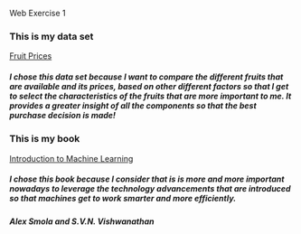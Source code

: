 Web Exercise 1
### This is my data set
<a href="#https://www.ers.usda.gov/webdocs/DataFiles/51035/Fruit%20Prices%202020.csv?v=3410.3"> Fruit Prices </a>
##### I chose this data set because I want to compare the different fruits that are available and its prices, based on other different factors so that I get to select the characteristics of the fruits that are more important to me. It provides a greater insight of all the  components so that the best purchase decision is made!

### This is my book
<a href="https://alex.smola.org/drafts/thebook.pdf"> Introduction to Machine Learning</a>
##### I chose this book because I consider that is is more and more important nowadays to leverage the technology advancements that are introduced so that machines get to work smarter and more efficiently. 
##### Alex Smola and S.V.N. Vishwanathan



